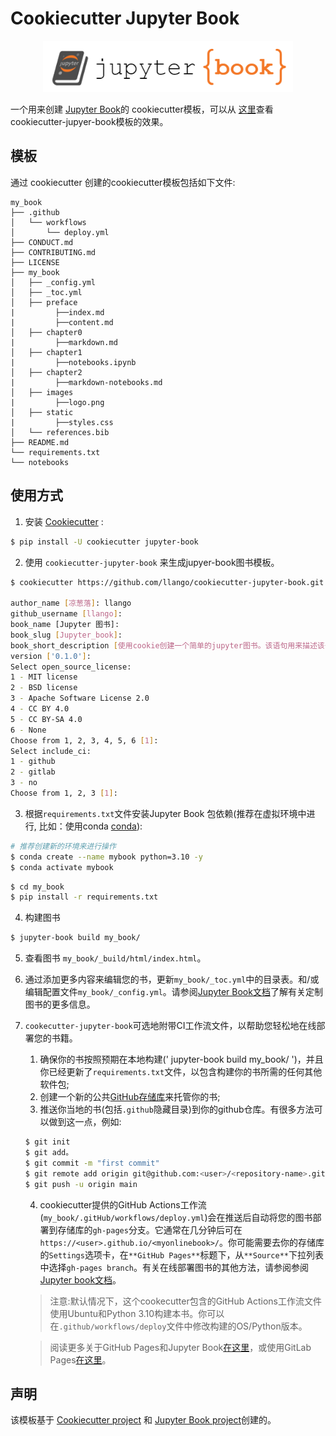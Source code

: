 # Cookiecutter Jupyter Book

<p align="center">
  <img src="{{cookiecutter.book_slug}}/{{cookiecutter.book_slug}}/images/logo.png" width="400">
</p>

一个用来创建 [Jupyter Book](https://jupyterbook.org/intro.html)的 cookiecutter模板，可以从 [这里](https://executablebooks.github.io/cookiecutter-jupyter-book/)查看cookiecutter-jupyer-book模板的效果。

## 模板

通过 cookiecutter 创建的cookiecutter模板包括如下文件:

```
my_book
├── .github
│   └── workflows
│       └── deploy.yml
├── CONDUCT.md
├── CONTRIBUTING.md
├── LICENSE
├── my_book
│   ├── _config.yml
│   ├── _toc.yml
│   ├── preface
|         ├──index.md
|         ├──content.md
│   ├── chapter0
|         ├──markdown.md
│   ├── chapter1
|         ├──notebooks.ipynb
│   ├── chapter2
|         ├──markdown-notebooks.md
│   ├── images
|         ├──logo.png
│   ├── static
|         ├──styles.css
│   └── references.bib
├── README.md
└── requirements.txt
└── notebooks
```

## 使用方式

1. 安装 [Cookiecutter](https://github.com/cookiecutter/cookiecutter/tree/1.7.2) :

```bash
$ pip install -U cookiecutter jupyter-book
```

2. 使用 `cookiecutter-jupyter-book` 来生成jupyer-book图书模板。

```bash
$ cookiecutter https://github.com/llango/cookiecutter-jupyter-book.git

author_name [凉葱落]: llango
github_username [llango]:
book_name [Jupyter 图书]:
book_slug [Jupyter_book]:
book_short_description [使用cookie创建一个简单的jupyter图书。该语句用来描述该书情况。]: 我的 Jupyter Book!
version ['0.1.0']:
Select open_source_license:
1 - MIT license
2 - BSD license
3 - Apache Software License 2.0
4 - CC BY 4.0
5 - CC BY-SA 4.0
6 - None
Choose from 1, 2, 3, 4, 5, 6 [1]:
Select include_ci:
1 - github
2 - gitlab
3 - no
Choose from 1, 2, 3 [1]:
```

3. 根据`requirements.txt`文件安装Jupyter Book 包依赖(推荐在虚拟环境中进行, 比如：使用conda [conda](https://docs.conda.io/en/latest/)):

```bash
# 推荐创建新的环境来进行操作
$ conda create --name mybook python=3.10 -y
$ conda activate mybook
```

```bash
$ cd my_book
$ pip install -r requirements.txt
```

4. 构建图书

```bash
$ jupyter-book build my_book/
```

5. 查看图书 `my_book/_build/html/index.html`。

6. 通过添加更多内容来编辑您的书，更新`my_book/_toc.yml`中的目录表。和/或编辑配置文件`my_book/_config.yml`。请参阅[Jupyter Book文档](https://jupyterbook.org/intro.html)了解有关定制图书的更多信息。

7. `cookecutter-jupyter-book`可选地附带CI工作流文件，以帮助您轻松地在线部署您的书籍。
   1. 确保你的书按照预期在本地构建(' jupyter-book build my_book/ ')，并且你已经更新了`requirements.txt`文件，以包含构建你的书所需的任何其他软件包;
   2. 创建一个新的公共[GitHub存储库](https://github.com/new)来托管你的书;
   3. 推送你当地的书(包括`.github`隐藏目录)到你的github仓库。有很多方法可以做到这一点，例如:
   ```bash
   $ git init
   $ git add。
   $ git commit -m "first commit"
   $ git remote add origin git@github.com:<user>/<repository-name>.git
   $ git push -u origin main
   ```
   4. cookiecutter提供的GitHub Actions工作流(`my_book/.gitHub/workflows/deploy.yml`)会在推送后自动将您的图书部署到存储库的`gh-pages`分支。它通常在几分钟后可在`https://<user>.github.io/<myonlinebook>/`。你可能需要去你的存储库的`Settings`选项卡，在`**GitHub Pages**`标题下，从`**Source**`下拉列表中选择`gh-pages branch`。有关在线部署图书的其他方法，请参阅参阅[Jupyter book文档](https://jupyterbook.org/intro.html)。

   >注意:默认情况下，这个cookecutter包含的GitHub Actions工作流文件使用Ubuntu和Python 3.10构建本书。你可以在`.github/workflows/deploy`文件中修改构建的OS/Python版本。

   >阅读更多关于GitHub Pages和Jupyter Book[在这里](https://jupyterbook.org/publish/gh-pages.html#automatically-host-your-book-with-github-actions)，或使用GitLab Pages[在这里](https://docs.gitlab.com/ee/user/project/pages/getting_started/pages_from_scratch.html)。

## 声明

该模板基于 [Cookiecutter project](https://github.com/cookiecutter/cookiecutter) 和 [Jupyter Book project](https://github.com/executablebooks/jupyter-book)创建的。
